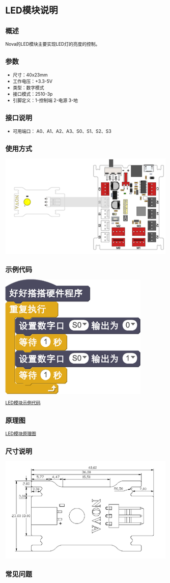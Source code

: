 # LED模块说明

## 概述
Nova的LED模块主要实现LED灯的亮度的控制。

## 参数
- 尺寸：40x23mm
- 工作电压：+3.3-5V
- 类型：数字模式
- 接口模式：2510-3p
- 引脚定义：1-控制端 2-电源 3-地

## 接口说明
- 可用端口： A0、A1、A2、A3、S0、S1、S2、S3

## 使用方式
![](./images/05.png)

## 示例代码
![](./images/06.png)

[LED模块示例代码 ](http://www.haohaodada.com/show.php?id=946933)

## 原理图
[LED模块原理图](https://github.com/Haohaodada-official/haohaodada-docs/blob/master/%E5%8E%9F%E7%90%86%E5%9B%BE/LED%E6%A8%A1%E5%9D%97.pdf)

## 尺寸说明
![](./images/72.png)

## 常见问题